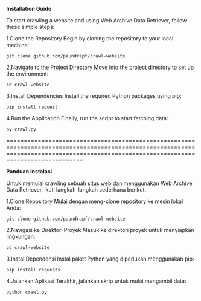 **Installation Guide**

To start crawling a website and using Web Archive Data Retriever, follow these simple steps:

1.Clone the Repository
Begin by cloning the repository to your local machine:
```
git clone github.com/paundrapf/crawl-website
```

2.Navigate to the Project Directory
Move into the project directory to set up the environment:
```
cd crawl-website
```

3.Install Dependencies
Install the required Python packages using pip:
```
pip install request
```

4.Run the Application
Finally, run the script to start fetching data:
```
py crawl.py
```
========================================================================================================================================================================================

**Panduan Instalasi**

Untuk memulai crawling sebuah situs web dan menggunakan Web Archive Data Retriever, ikuti langkah-langkah sederhana berikut:

1.Clone Repository
Mulai dengan meng-clone repository ke mesin lokal Anda:
```
git clone github.com/paundrapf/crawl-website
```

2.Navigasi ke Direktori Proyek
Masuk ke direktori proyek untuk menyiapkan lingkungan:
```
cd crawl-website
```

3.Instal Dependensi
Instal paket Python yang diperlukan menggunakan pip:
```
pip install requests
```

4.Jalankan Aplikasi
Terakhir, jalankan skrip untuk mulai mengambil data:
```
python crawl.py
```
